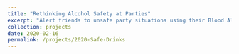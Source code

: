 ```yaml
---
title: "Rethinking Alcohol Safety at Parties"
excerpt: "Alert friends to unsafe party situations using their Blood Alcohol Concentration (BAC) and location ([code](https://github.com/trina731/safedrinks))"
collection: projects 
date: 2020-02-16
permalink: /projects/2020-Safe-Drinks
---
```

